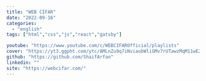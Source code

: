 ```yaml
---
title: "WEB CIFAR"
date: "2022-09-16"
categories:
  - "english"
tags: ["html","css","js","react","gatsby"]

youtube: "https://www.youtube.com/c/WEBCIFAROfficial/playlists"
cover: "https://yt3.ggpht.com/ytc/AMLnZu9q7iNviaubWliGMv7rUTawzMqM11wE2KtjRlxJ=s176-c-k-c0x00ffffff-no-rj"
github: "https://github.com/ShaifArfan"
linkedin: ""
site: "https://webcifar.com/"
---
```





